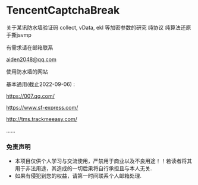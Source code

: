 # TencentCaptchaBreak
关于某讯防水墙验证码 collect, vData, ekl 等加密参数的研究 纯协议 纯算法还原 手撕jsvmp

有需求请在邮箱联系

aiden2048@qq.com




使用防水墙的网站 

基本通用(截止2022-09-06) :

https://007.qq.com/

https://www.sf-express.com/

http://tms.trackmeeasy.com/

......










### 免责声明
* 本项目仅供个人学习与交流使用，严禁用于商业以及不良用途！！若读者将其用于非法用途，其造成的一切后果将自行承担且与本人无关.
* 如果有侵犯到您的权益，请第一时间联系个人邮箱处理.
